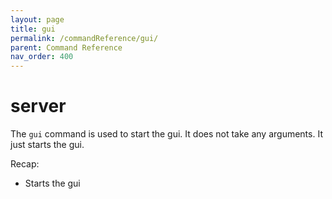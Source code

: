 ```yaml
---
layout: page
title: gui
permalink: /commandReference/gui/
parent: Command Reference
nav_order: 400
---
```


# server

The `gui` command is used to start the gui. It does not take any arguments. It just starts the gui.

Recap:
- Starts the gui